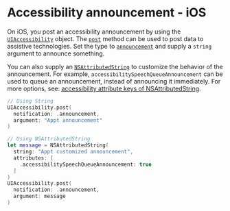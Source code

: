 # Accessibility announcement - iOS

On iOS, you post an accessibility announcement by using the [`UIAccessibility`](https://developer.apple.com/documentation/uikit/uiaccessibility) object. The [`post`](https://developer.apple.com/documentation/uikit/uiaccessibility/1615194-post) method can be used to post data to assistive technologies. Set the type to [`announcement`](https://developer.apple.com/documentation/uikit/uiaccessibility/notification/1620176-announcement) and supply a `string` argument to announce something.

You can also supply an [`NSAttributedString`](https://developer.apple.com/documentation/foundation/nsattributedstring) to customize the behavior of the announcement. For example, `accessibilitySpeechQueueAnnouncement` can be used to queue an announcement, instead of announcing it immediately. For more options, see: [accessibility attribute keys of NSAttributedString](https://developer.apple.com/documentation/foundation/nsattributedstring/key#3665798).

```swift
// Using String
UIAccessibility.post(
  notification: .announcement, 
  argument: "Appt announcement"
)

// Using NSAttributedString
let message = NSAttributedString(
  string: "Appt customized announcement", 
  attributes: [
    .accessibilitySpeechQueueAnnouncement: true
  ]
)
UIAccessibility.post(
  notification: .announcement, 
  argument: message
)
```
